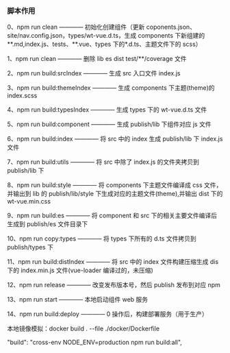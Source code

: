 ### 脚本作用

0、npm run clean ———— 初始化创建组件（更新 coponents.json、site/nav.config.json，types/wt-vue.d.ts，生成 components 下新组建的**.md,index.js、tests、**.vue、types 下的\*.d.ts、主题文件下的 scss）

1、npm run clean ———— 删除 lib es dist test/\*\*/coverage 文件

2、npm run build:srcIndex ———— 生成 src 入口文件 index.js

3、npm run build:themeIndex ———— 生成 components 下主题(theme)的 index.scss

4、npm run build:typesIndex ———— 生成 types 下的 wt-vue.d.ts 文件

5、npm run build:component ———— 生成 publish/lib 下组件对应 js 文件

6、npm run build:index ———— 将 src 中的 index 生成 publish/lib 下 index.js 文件

7、npm run build:utils ———— 将 src 中除了 index.js 的文件夹拷贝到 publish/lib 下

8、npm run build:style ———— 将 components 下主题文件编译成 css 文件，并输出到 lib 的 publish/lib/style 下生成对应的主题文件(theme),并输出 dist 下的 wt-vue.min.css

9、npm run build:es ———— 将 component 和 src 下的相关主要文件编译后生成到 publish/es 文件目录下

10、npm run copy:types ———— 将 types 下所有的 d.ts 文件拷贝到 publish/types 下

11、npm run build:distIndex ———— 将 src 中的 index 文件构建压缩生成 dis 下的 index.min.js 文件(vue-loader 编译过的，未压缩)

12、npm run release ———— 改变发布版本号，然后 publish 发布到对应 npm

13、npm run start ———— 本地启动组件 web 服务

14、npm run build:deploy ———— 0 操作后，构建部署服务（用于生产）

本地镜像模拟：docker build . --file ./docker/Dockerfile

"build": "cross-env NODE_ENV=production npm run build:all",
